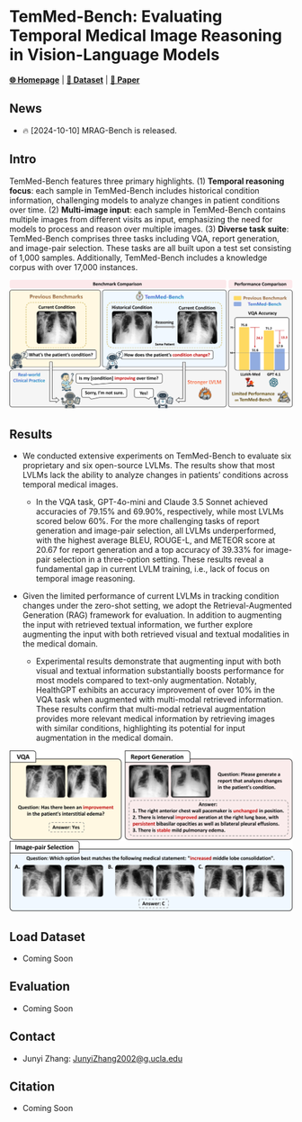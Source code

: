 
# TemMed-Bench: Evaluating Temporal Medical Image Reasoning in Vision-Language Models

[**🌐 Homepage**](https://t) | [**🤗 Dataset**](https://t) | [**📖 Paper**](https://t)



## News


* 🔥 [2024-10-10] MRAG-Bench is released.


## Intro

TemMed-Bench features three primary highlights. (1) **Temporal reasoning focus**: each sample in TemMed-Bench includes historical condition information, challenging models to analyze changes in patient conditions over time. (2) **Multi-image input**: each sample in TemMed-Bench contains multiple images from different visits as input, emphasizing the need for models to process and reason over multiple images. (3) **Diverse task suite**: TemMed-Bench comprises three tasks including VQA, report generation, and image-pair selection. These tasks are all built upon a test set consisting of 1,000 samples. Additionally, TemMed-Bench includes a knowledge corpus with over 17,000 instances.

<img src="./misc/Teaser_Figure.png" width="1000" />


## Results

- We conducted extensive experiments on TemMed-Bench to evaluate six proprietary and six open-source LVLMs. The results show that most LVLMs lack the ability to analyze changes in patients’ conditions across temporal medical images. 

  - In the VQA task, GPT-4o-mini and Claude 3.5 Sonnet achieved accuracies of 79.15% and 69.90%, respectively, while most LVLMs scored below 60\%. For the more challenging tasks of report generation and image-pair selection, all LVLMs underperformed, with the highest average BLEU, ROUGE-L, and METEOR score at 20.67 for report generation and a top accuracy of 39.33% for image-pair selection in a three-option setting. These results reveal a fundamental gap in current LVLM training, i.e., lack of focus on temporal image reasoning.

- Given the limited performance of current LVLMs in tracking condition changes under the zero-shot setting, we adopt the Retrieval-Augmented Generation (RAG) framework for evaluation. In addition to augmenting the input with retrieved textual information, we further explore augmenting the input with both retrieved visual and textual modalities in the medical domain. 

  - Experimental results demonstrate that augmenting input with both visual and textual information substantially boosts performance for most models compared to text-only augmentation. Notably, HealthGPT exhibits an accuracy improvement of over 10% in the VQA task when augmented with multi-modal retrieved information. These results confirm that multi-modal retrieval augmentation provides more relevant medical information by retrieving images with similar conditions, highlighting its potential for input augmentation in the medical domain.

<img src="./misc/Task_Figure.png" width="800" />


## Load Dataset

- Coming Soon

## Evaluation 

- Coming Soon


## Contact

* Junyi Zhang: JunyiZhang2002@g.ucla.edu


## Citation

- Coming Soon
